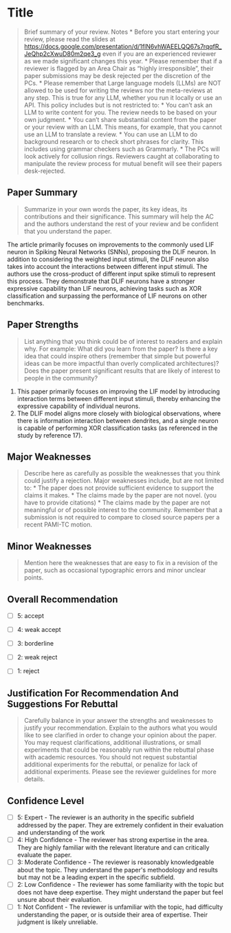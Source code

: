 # Title
> Brief summary of your review.
> Notes
    * Before you start entering your review, please read the slides at https://docs.google.com/presentation/d/1flN6vhWAEELQQ67s7rqqfR_JeQhp2cXwuD80m2qe3_g even if you are an experienced reviewer as we made significant changes this year.
    * Please remember that if a reviewer is flagged by an Area Chair as “highly irresponsible”, their paper submissions may be desk rejected per the discretion of the PCs.
    * Please remember that Large language models (LLMs) are NOT allowed to be used for writing the reviews nor the meta-reviews at any step. This is true for any LLM, whether you run it locally or use an API. This policy includes but is not restricted to:
    * You can’t ask an LLM to write content for you. The review needs to be based on your own judgment.
    * You can’t share substantial content from the paper or your review with an LLM. This means, for example, that you cannot use an LLM to translate a review.
    * You can use an LLM to do background research or to check short phrases for clarity. This includes using grammar checkers such as Grammarly.
    * The PCs will look actively for collusion rings. Reviewers caught at collaborating to manipulate the review process for mutual benefit will see their papers desk-rejected.


## Paper Summary

> Summarize in your own words the paper, its key ideas, its contributions and their significance. This summary will help the AC and the authors understand the rest of your review and be confident that you understand the paper.

The article primarily focuses on improvements to the commonly used LIF neuron in Spiking Neural Networks (SNNs), proposing the DLIF neuron. In addition to considering the weighted input stimuli, the DLIF neuron also takes into account the interactions between different input stimuli. The authors use the cross-product of different input spike stimuli to represent this process. They demonstrate that DLIF neurons have a stronger expressive capability than LIF neurons, achieving tasks such as XOR classification and surpassing the performance of LIF neurons on other benchmarks.

## Paper Strengths

> List anything that you think could be of interest to readers and explain why. For example: What did you learn from the paper? Is there a key idea that could inspire others (remember that simple but powerful ideas can be more impactful than overly complicated architectures)? Does the paper present significant results that are likely of interest to people in the community?

1. This paper primarily focuses on improving the LIF model by introducing interaction terms between different input stimuli, thereby enhancing the expressive capability of individual neurons.  
2. The DLIF model aligns more closely with biological observations, where there is information interaction between dendrites, and a single neuron is capable of performing XOR classification tasks (as referenced in the study by reference 17).

## Major Weaknesses

> Describe here as carefully as possible the weaknesses that you think could justify a rejection. Major weaknesses include, but are not limited to: * The paper does not provide sufficient evidence to support the claims it makes. * The claims made by the paper are not novel. (you have to provide citations) * The claims made by the paper are not meaningful or of possible interest to the community. Remember that a submission is not required to compare to closed source papers per a recent PAMI-TC motion.


## Minor Weaknesses

> Mention here the weaknesses that are easy to fix in a revision of the paper, such as occasional typographic errors and minor unclear points.

## Overall Recommendation


* [ ] 5: accept
* [ ] 4: weak accept
* [ ] 3: borderline
* [ ] 2: weak reject
* [ ] 1: reject


## Justification For Recommendation And Suggestions For Rebuttal

> Carefully balance in your answer the strengths and weaknesses to justify your recommendation. Explain to the authors what you would like to see clarified in order to change your opinion about the paper. You may request clarifications, additional illustrations, or small experiments that could be reasonably run within the rebuttal phase with academic resources. You should not request substantial additional experiments for the rebuttal, or penalize for lack of additional experiments. Please see the reviewer guidelines for more details.



## Confidence Level


* [ ] 5: Expert - The reviewer is an authority in the specific subfield addressed by the paper. They are extremely confident in their evaluation and understanding of the work
* [ ] 4: High Confidence - The reviewer has strong expertise in the area. They are highly familiar with the relevant literature and can critically evaluate the paper.
* [ ] 3: Moderate Confidence - The reviewer is reasonably knowledgeable about the topic. They understand the paper's methodology and results but may not be a leading expert in the specific subfield.
* [ ] 2: Low Confidence - The reviewer has some familiarity with the topic but does not have deep expertise. They might understand the paper but feel unsure about their evaluation.
* [ ] 1: Not Confident - The reviewer is unfamiliar with the topic, had difficulty understanding the paper, or is outside their area of expertise. Their judgment is likely unreliable.